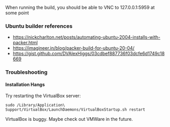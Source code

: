 When running the build, you should be able to VNC to 127.0.0.1:5959 at some point

### Ubuntu builder references

* https://nickcharlton.net/posts/automating-ubuntu-2004-installs-with-packer.html
* https://imagineer.in/blog/packer-build-for-ubuntu-20-04/
* https://gist.github.com/DVAlexHiggs/03cdbef887736f03dcfe6d1749c18669

### Troubleshooting

#### Installation Hangs

Try restarting the VirtualBox server:

    sudo /Library/Application\ Support/VirtualBox/LaunchDaemons/VirtualBoxStartup.sh restart

VirtualBox is buggy. Maybe check out VMWare in the future.
